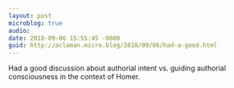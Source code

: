 ```yaml
---
layout: post
microblog: true
audio: 
date: 2018-09-06 15:55:45 -0600
guid: http://aclaman.micro.blog/2018/09/06/had-a-good.html
---
```

Had a good discussion about authorial intent vs. guiding authorial consciousness in the context of Homer.
